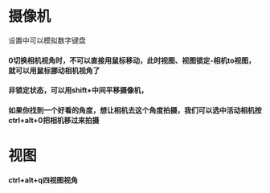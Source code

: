 # 摄像机

设置中可以模拟数字键盘

#### 0切换相机视角时，不可以直接用鼠标移动，此时视图、视图锁定-相机to视图，就可以用鼠标挪动相机视角了

#### 非锁定状态，可以用shift+中间平移摄像机，

#### 如果你找到一个好看的角度，想让相机去这个角度拍摄，我们可以选中活动相机按ctrl+alt+0把相机移过来拍摄

# 视图

#### ctrl+alt+q四视图视角
